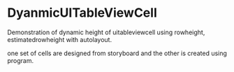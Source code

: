 # DyanmicUITableViewCell

Demonstration of dynamic height of uitableviewcell using rowheight, estimatedrowheight with autolayout.

one set of cells are designed from storyboard and the other is created using program.
